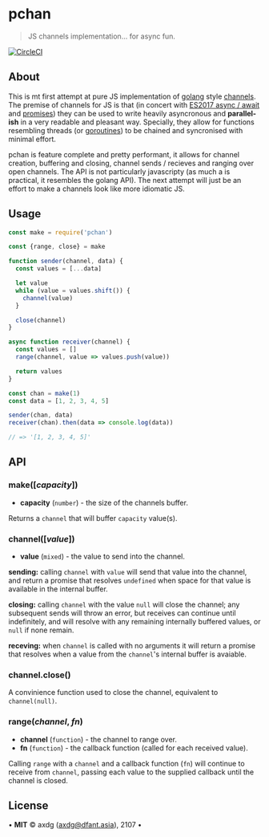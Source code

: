 # pchan

> JS channels implementation... for async fun.

[![CircleCI](https://circleci.com/gh/axdg/pchan.svg?style=shield)](https://circleci.com/gh/axdg/pchan)

## About

This is mt first attempt at pure JS implementation of [golang](https://golang.org/) style [channels](https://tour.golang.org/concurrency/2). The premise of channels for JS is that (in concert with [ES2017 async / await](https://developer.mozilla.org/en-US/docs/Web/JavaScript/Reference/Statements/async_function) and [promises](https://developer.mozilla.org/en/docs/Web/JavaScript/Reference/Global_Objects/Promise)) they can be used to write heavily asyncronous and **parallel-ish** in a very readable and pleasant way. Specially, they allow for functions resembling threads (or [goroutines](https://tour.golang.org/concurrency/1)) to be chained and syncronised with minimal effort.

pchan is feature complete and pretty performant, it allows for channel creation, buffering and closing, channel sends / recieves and ranging over open channels. The API is not particularly javascripty (as much a is practical, it resembles the golang API). The next attempt will just be an effort to make a channels look like more idiomatic JS.

## Usage

```js
const make = require('pchan')

const {range, close} = make

function sender(channel, data) {
  const values = [...data]

  let value
  while (value = values.shift()) {
    channel(value)
  }

  close(channel)
}

async function receiver(channel) {
  const values = []
  range(channel, value => values.push(value))

  return values
}

const chan = make(1)
const data = [1, 2, 3, 4, 5]

sender(chan, data)
receiver(chan).then(data => console.log(data))

// => '[1, 2, 3, 4, 5]'
```

## API

### make([*capacity*])

 - **capacity** (`number`) - the size of the channels buffer.

Returns a `channel` that will buffer `capacity` value(s).

### channel([*value*])

 - **value** (`mixed`) - the value to send into the channel.

**sending:** calling `channel` with `value` will send that value into the channel, and return a promise that resolves `undefined` when space for that value is available in the internal buffer.

**closing:** calling `channel` with the value `null` will close the channel; any subsequent sends will throw an error, but receives can continue until indefinitely, and will resolve with any remaining internally buffered values, or `null` if none remain.

**receving:** when `channel` is called with no arguments it will return a promise that resolves when a value from the `channel`'s internal buffer is avaiable.

### channel.close()

A convinience function used to close the channel, equivalent to `channel(null)`.

### range(*channel*, *fn*)

 - **channel** (`function`) - the channel to range over.
 - **fn** (`function`) - the callback function (called for each received value).

Calling `range` with a `channel` and a callback function (`fn`) will continue to receive from `channel`, passing each value to the supplied callback until the channel is closed. 

## License

&bull; **MIT** &copy; axdg ([axdg@dfant.asia](mailto:axdg@dfant.asia)), 2107 &bull;
